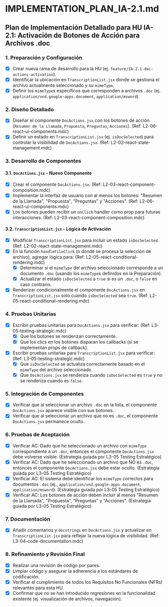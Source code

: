 # IMPLEMENTATION_PLAN_IA-2.1.md

## Plan de Implementación Detallado para HU IA-2.1: Activación de Botones de Acción para Archivos .doc

### 1. Preparación y Configuración

- [x] Crear nueva rama de desarrollo para la HU (ej. `feature/IA-2.1-doc-actions-activation`).
- [x] Identificar la ubicación en `TranscriptionList.jsx` donde se gestiona el archivo actualmente seleccionado y su `mimeType`.
- [x] Definir los `mimeType`s específicos que corresponden a archivos `.doc` (ej. `application/vnd.google-apps.document`, `application/msword`).

### 2. Diseño Detallado

- [x] Diseñar el componente `DocActions.jsx` con los botones de acción (`Resumen de la Llamada`, `Propuesta`, `Preguntas`, `Acciones`). (Ref: L2-06-react-ui-components.mdc)
- [x] Definir un estado en `TranscriptionList.jsx` (ej. `isDocSelected`) para controlar la visibilidad de `DocActions.jsx`. (Ref: L2-02-react-state-management.mdc)

### 3. Desarrollo de Componentes

#### 3.1. `DocActions.jsx` - Nuevo Componente

- [x] Crear el componente `DocActions.jsx`. (Ref: L2-03-react-component-composition.mdc)
- [x] Implementar la interfaz de usuario con al menos los botones: "Resumen de la Llamada", "Propuesta", "Preguntas" y "Acciones". (Ref: L2-06-react-ui-components.mdc)
- [x] Los botones pueden recibir un `onClick` handler como prop para futuras interacciones. (Ref: L2-03-react-component-composition.mdc)

#### 3.2. `TranscriptionList.jsx` - Lógica de Activación

- [x] Modificar `TranscriptionList.jsx` para incluir un estado `isDocSelected`. (Ref: L2-02-react-state-management.mdc)
- [x] En la función `handleFileClick` (o donde se procesa la selección de archivo), agregar lógica para: (Ref: L2-05-react-conditional-rendering.mdc)
    - [x] Determinar si el `mimeType` del archivo seleccionado corresponde a un documento `.doc` (usando los `mimeType`s definidos en la Preparación).
    - [x] Actualizar el estado `isDocSelected` a `true` si es un `.doc`, o `false` en caso contrario.
- [x] Renderizar condicionalmente el componente `DocActions.jsx` en `TranscriptionList.jsx` solo cuando `isDocSelected` sea `true`. (Ref: L2-05-react-conditional-rendering.mdc)

### 4. Pruebas Unitarias

- [x] Escribir pruebas unitarias para `DocActions.jsx` para verificar: (Ref: L3-05-testing-strategic.mdc)
    - [x] Que los botones se renderizan correctamente.
    - [x] Que los clics en los botones disparan los callbacks (si se implementan props de callback).
- [x] Escribir pruebas unitarias para `TranscriptionList.jsx` para verificar: (Ref: L3-05-testing-strategic.mdc)
    - [x] Que `isDocSelected` se actualiza correctamente basado en el `mimeType` del archivo seleccionado.
    - [x] Que `DocActions.jsx` se renderiza cuando `isDocSelected` es `true` y no se renderiza cuando es `false`.

### 5. Integración de Componentes

- [x] Verificar que al seleccionar un archivo `.doc` en la lista, el componente `DocActions.jsx` aparece visible con sus botones.
- [x] Verificar que al seleccionar un archivo que no es `.doc`, el componente `DocActions.jsx` permanece oculto.

### 6. Pruebas de Aceptación

- [x] Verificar AC: Dado que he seleccionado un archivo con `mimeType` correspondiente a un `.doc`, entonces el componente `DocActions.jsx` debe volverse visible. (Estrategia guiada por L3-05 Testing Estratégico)
- [x] Verificar AC: Dado que he seleccionado un archivo que NO es `.doc`, entonces el componente `DocActions.jsx` debe estar oculto. (Estrategia guiada por L3-05 Testing Estratégico)
- [x] Verificar AC: El sistema debe identificar los `mimeType` correctos para documentos `.doc` (ej., `application/vnd.google-apps.document`, `application/msword`). (Estrategia guiada por L3-05 Testing Estratégico)
- [x] Verificar AC: Los botones de acción deben incluir al menos "Resumen de la Llamada", "Propuesta", "Preguntas" y "Acciones". (Estrategia guiada por L3-05 Testing Estratégico)

### 7. Documentación

- [x] Añadir comentarios y `docstrings` en `DocActions.jsx` y actualizar en `TranscriptionList.jsx` para reflejar la nueva lógica de visibilidad. (Ref: L3-04-code-documentation.mdc)

### 8. Refinamiento y Revisión Final

- [x] Realizar una revisión de código por pares.
- [x] Limpiar código y asegurar la adherencia a los estándares de codificación.
- [x] Verificar el cumplimiento de todos los Requisitos No Funcionales (NFRs) relevantes para esta HU.
- [x] Confirmar que no se han introducido regresiones en la funcionalidad existente (ej. visualización de archivos, navegación).
